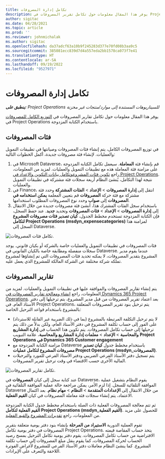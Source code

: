 ```yaml
---
title: تكامل إدارة المصروفات
description: يوفر هذا المقال معلومات حول تكامل تقرير المصروفات في Project Operations باستخدام الكتابة المزدوجة.
author: sigitac
ms.date: 04/28/2021
ms.topic: article
ms.prod: ''
ms.reviewer: johnmichalak
ms.author: sigitac
ms.openlocfilehash: da37adcf63a10b9f245283d377e70fd08b3aa9c5
ms.sourcegitcommit: 385081ecc839d7d4a557eda2bb1578ca073f7e41
ms.translationtype: HT
ms.contentlocale: ar-SA
ms.lasthandoff: 09/19/2022
ms.locfileid: "9527971"
---
```

# <a name="expense-management-integration"></a>تكامل إدارة المصروفات

_**ينطبق على:** Project Operations للسيناريوهات المستندة إلى موارد/منتجات غير مخزنة‬_

يوفر هذا المقال معلومات حول تكامل تقارير المصروفات في [التوزيع الكامل للمصروفات‬](../expense/expense-overview.md) في Project Operations باستخدام الكتابة المزدوجة.

## <a name="expense-categories"></a>فئات المصروفات

في توزيع المصروفات الكامل، يتم إنشاء فئات المصروفات وصيانتها في تطبيقات التمويل والعمليات. لإنشاء فئة مصروفات جديدة، أكمل الخطوات التالية:

1. في Microsoft Dataverse، قم بإنشاء فئة **المعاملة**. سيعمل تكامل الكتابة المزدوجة على مزامنة فئة المعاملة هذه مع تطبيقات التمويل والعمليات. لمزيد من المعلومات، راجع [تكوين فئات المشروع](/dynamics365/project-operations/project-accounting/configure-project-categories)[وتكامل بيانات التكوين والإعداد في Project Operations](resource-dual-write-setup-integration.md). نتيجة لهذا التكامل، يُنشئ النظام أربعة سجلات فئة مشتركة في تطبيقات التمويل والعمليات.
2. في Finance، انتقل إلى **إدارة المصروفات** > **الإعداد** > **الفئات المشتركة** وحدد فئة مشتركة مع فئة حركة **المصروفات** قم بتعيين المعلمة **يمكن استخدامه في المصروفات** إلى **صواب** وحدد نوع المصروفات المطلوب استخدامها.
3. باستخدام سجل الفئات المشترك هذا، أنشئ فئة مصروفات جديدة من خلال الانتقال إلى **إدارة المصروفات** > **الإعداد** > **فئات المصروفات** وتحديد **جديد**. عند حفظ السجل، فإن الكتابة المزدوجة تستخدم مخطط الجدول، **كيان تصدير فئات مصروفات المشروع لتكامل Project Operations (msdyn\_expensecategories)** لمزامنة هذا السجل إلى Dataverse.

  ![تكامل فئات المصروفات.](./media/DW6ExpenseCategories.png)

فئات المصروفات في تطبيقات التمويل والعمليات خاصة بالشركة أو بكيان قانوني. يوجد سجلات منفصلة ومطابقة خاصة بالكيان القانوني في Dataverse. عندما يقوم مدير المشروع بتقدير المصروفات، لا يمكنه تحديد فئات المصروفات التي تم إنشاؤها لمشروع تملكه شركة مختلفة عن الشركة المالكة للمشروع الذي يعمل عليه. 

## <a name="expense-reports"></a>تقارير المصروفات

يتم إنشاء تقارير المصروفات والموافقة عليها في تطبيقات التمويل والعمليات. لمزيد من المعلومات، راجع [إنشاء ومعالجة تقارير المصروفات في Dynamics 365 Project Operations](/training/modules/create-process-expense-reports/). بعد اعتماد تقرير المصروفات من قبل مدير المشروع، يتم ترحيلها إلى دفتر الأستاذ العام. في Project Operations، يتم ترحيل بنود تقرير المصروفات المتعلقة بالمشروع باستخدام قواعد الترحيل الخاصة:

  - لا يتم ترحيل التكلفة المرتبطة بالمشروع (بما في ذلك الضريبة غير القابلة للاسترداد) على الفور إلى حساب تكلفة المشروع في دفتر الأستاذ العام، ولكن بدلاً من ذلك يتم ترحيلها إلى حساب تكامل المصروفات. يتم تكوين هذا الحساب في **إدارة المشاريع والمحاسبة** > **الإعداد** > **معلمات إدارة المشاريع والمحاسبة**، علامة التبويب **Project Operations في Dynamics 365 Customer engagement**
  - مزامنة الكتابة المزدوجة مع Dataverse باستخدام مخطط جدول **كيان تصدير مصروفات المشروع لتكامل عمليات Project Operations (msdyn\_المصروفات)**.
  - يتم تسجيل دفتر الأستاذ الفرعي الضريبي ودفتر الأستاذ الفرعي للمورد والترحيلات المالية الأخرى حسب الاقتضاء في وقت ترحيل تقرير المصروفات.

  ![تكامل تقارير المصروفات.](./media/DW6ExpenseReports.png)

عند كتابة سجل إلى كيان **المصروفات** في Dataverse، يقوم النظام بتشغيل عملية الموافقة التلقائية للسجل. إذا لزم الأمر، يمكن مراجعة حالة عملية الموافقة التلقائية في Dataverse من خلال الانتقال إلى **الإعدادات المتقدمة** > **النظام** > **مهام نظام**. بعد اكتمال الاعتماد، يتم إنشاء سجلات فئة معاملة المصروفات في كيان **القيم الفعلية**.

ثم تتم معالجة المصروفات الفعلية ذات الصلة باستخدام مخطط جدول الكتابة المزدوجة **القيم الفعلية لتكامل Project Operations (msdyn\_القيم الفعلية)**. للحصول على مزيد من المعلومات، راجع [تقديرات المشروع والقيم الفعلية](resource-dual-write-estimates-actuals.md).

تقوم العملية الدورية **الاستيراد من المرحلة** بإنشاء بنود دفتر يومية متعلقة بتقرير المصروفات في دفتر يومية تكامل Project Operations. يتخذ حساب المقاصة قيمته الافتراضية من حساب تكامل المصروفات. يقوم دفتر يومية تكامل الترحيل بمسح رصيد الحساب لحركة المصروفات، كما يقوم بنقل مبلغ المصروفات إلى حساب تكلفة المشروع. كما ينشئ النظام معاملات دفتر الأستاذ الفرعي للمشروع لأغراض الفوترة اللاحقة والتعرف على الإيرادات.
